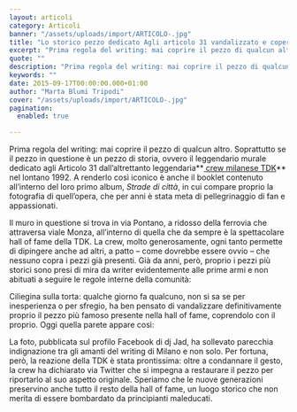 ```yaml
---
layout: articoli
category: Articoli
banner: "/assets/uploads/import/ARTICOLO-.jpg"
title: "Lo storico pezzo dedicato Agli articolo 31 vandalizzato e coperto"
excerpt: "Prima regola del writing: mai coprire il pezzo di qualcun altro. Soprattutto se il pezzo in questione è un pezzo di storia, ovvero il leggendario murale dedicato agli Articolo 31 dall’altrettanto leggendaria crew milanese TDK nel lontano 1992. A renderlo così iconico è anche il booklet contenuto all’interno del loro primo album, Strade di città, in [&hellip"
quote: ""
description: "Prima regola del writing: mai coprire il pezzo di qualcun altro. Soprattutto se il pezzo in questione è un pezzo di storia, ovvero il leggendario murale dedicato agli Articolo 31 dall’altrettanto leggendaria crew milanese TDK nel lontano 1992. A renderlo così iconico è anche il booklet contenuto all’interno del loro primo album, Strade di città, in [&hellip"
keywords: ""
date: 2015-09-17T00:00:00.000+01:00
author: "Marta Blumi Tripodi"
cover: "/assets/uploads/import/ARTICOLO-.jpg"
pagination:
  enabled: true

---
```


[](https://hotmc.com/wp-content/uploads/2015/09/ARTICOLO-.jpg)

Prima regola del writing: mai coprire il pezzo di qualcun altro. Soprattutto se il pezzo in questione è un pezzo di storia, ovvero il leggendario murale dedicato agli Articolo 31 dall’altrettanto leggendaria**[ crew milanese TDK](https://www.facebook.com/TdkCrewsince1990)** nel lontano 1992\. A renderlo così iconico è anche il booklet contenuto all’interno del loro primo album, _Strade di città_, in cui compare proprio la fotografia di quell’opera, che per anni è stata meta di pellegrinaggio di fan e appassionati.

Il muro in questione si trova in via Pontano, a ridosso della ferrovia che attraversa viale Monza, all’interno di quella che da sempre è la spettacolare hall of fame della TDK. La crew, molto generosamente, ogni tanto permette di dipingere anche ad altri, a patto – come dovrebbe essere ovvio – che nessuno copra i pezzi già presenti. Già da anni, però, proprio i pezzi più storici sono presi di mira da writer evidentemente alle prime armi e non abituati a seguire le regole interne della comunità:

[](https://hotmc.com/wp-content/uploads/2015/09/11034632%5F10206057336663303%5F497887206%5Fo.jpg)

Ciliegina sulla torta: qualche giorno fa qualcuno, non si sa se per inesperienza o per sfregio, ha ben pensato di vandalizzare definitivamente proprio il pezzo più famoso presente nella hall of fame, coprendolo con il proprio. Oggi quella parete appare così:

[](https://hotmc.com/wp-content/uploads/2015/09/12036620%5F1160684327279855%5F8633235223408428932%5Fn.jpg)

La foto, pubblicata sul profilo Facebook di dj Jad, ha sollevato parecchia indignazione tra gli amanti del writing di Milano e non solo. Per fortuna, però, la reazione della TDK è stata prontissima: oltre a condannare il gesto, la crew ha dichiarato via Twitter che si impegna a restaurare il pezzo per riportarlo al suo aspetto originale. Speriamo che le nuove generazioni preservino anche tutto il resto della hall of fame, un luogo storico che non merita di essere bombardato da principianti maleducati.